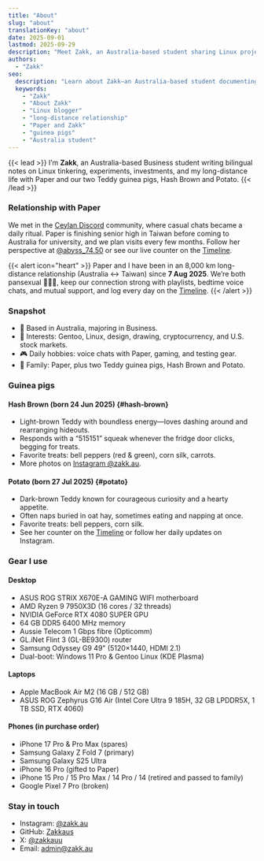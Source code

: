 ```yaml
---
title: "About"
slug: "about"
translationKey: "about"
date: 2025-09-01
lastmod: 2025-09-29
description: "Meet Zakk, an Australia-based student sharing Linux projects, long-distance life with Paper, and guinea pig stories."
authors:
  - "Zakk"
seo:
  description: "Learn about Zakk—an Australia-based student documenting Gentoo Linux experiments, long-distance life with Paper, and the daily adventures of two guinea pigs."
  keywords:
    - "Zakk"
    - "About Zakk"
    - "Linux blogger"
    - "long-distance relationship"
    - "Paper and Zakk"
    - "guinea pigs"
    - "Australia student"
---
```


{{< lead >}}
I’m **Zakk**, an Australia-based Business student writing bilingual notes on Linux tinkering, experiments, investments, and my long-distance life with Paper and our two Teddy guinea pigs, Hash Brown and Potato.
{{< /lead >}}

### Relationship with Paper
We met in the [Ceylan Discord](https://www.youtube.com/@xilanceylan) community, where casual chats became a daily ritual. Paper is finishing senior high in Taiwan before coming to Australia for university, and we plan visits every few months. Follow her perspective at [@abyss_74.50](https://www.instagram.com/abyss_74.50/) or see our live counter on the [Timeline](/timeline/#couple).

{{< alert icon="heart" >}}
Paper and I have been in an 8,000 km long-distance relationship (Australia ↔ Taiwan) since **7 Aug 2025**. We’re both pansexual 🩷💛🩵, keep our connection strong with playlists, bedtime voice chats, and mutual support, and log every day on the [Timeline](/timeline/#couple).
{{< /alert >}}

### Snapshot
- 📍 Based in Australia, majoring in Business.
- 🧠 Interests: Gentoo, Linux, design, drawing, cryptocurrency, and U.S. stock markets.
- 🎮 Daily hobbies: voice chats with Paper, gaming, and testing gear.
- 🐹 Family: Paper, plus two Teddy guinea pigs, Hash Brown and Potato.

### Guinea pigs
#### Hash Brown (born 24 Jun 2025) {#hash-brown}
- Light-brown Teddy with boundless energy—loves dashing around and rearranging hideouts.
- Responds with a “515151” squeak whenever the fridge door clicks, begging for treats.
- Favorite treats: bell peppers (red & green), corn silk, carrots.
- More photos on [Instagram @zakk.au](https://www.instagram.com/zakk.au/).

#### Potato (born 27 Jul 2025) {#potato}
- Dark-brown Teddy known for courageous curiosity and a hearty appetite.
- Often naps buried in oat hay, sometimes eating and napping at once.
- Favorite treats: bell peppers, corn silk.
- See her counter on the [Timeline](/timeline/#potato) or follow her daily updates on Instagram.

### Gear I use
#### Desktop
- ASUS ROG STRIX X670E-A GAMING WIFI motherboard
- AMD Ryzen 9 7950X3D (16 cores / 32 threads)
- NVIDIA GeForce RTX 4080 SUPER GPU
- 64 GB DDR5 6400 MHz memory
- Aussie Telecom 1 Gbps fibre (Opticomm)
- GL.iNet Flint 3 (GL-BE9300) router
- Samsung Odyssey G9 49" (5120×1440, HDMI 2.1)
- Dual-boot: Windows 11 Pro & Gentoo Linux (KDE Plasma)

#### Laptops
- Apple MacBook Air M2 (16 GB / 512 GB)
- ASUS ROG Zephyrus G16 Air (Intel Core Ultra 9 185H, 32 GB LPDDR5X, 1 TB SSD, RTX 4060)

#### Phones (in purchase order)
- iPhone 17 Pro & Pro Max (spares)
- Samsung Galaxy Z Fold 7 (primary)
- Samsung Galaxy S25 Ultra
- iPhone 16 Pro (gifted to Paper)
- iPhone 15 Pro / 15 Pro Max / 14 Pro / 14 (retired and passed to family)
- Google Pixel 7 Pro (broken)

### Stay in touch
- Instagram: [@zakk.au](https://www.instagram.com/zakk.au/)
- GitHub: [Zakkaus](https://github.com/Zakkaus)
- X: [@zakkauu](https://x.com/zakkauu)
- Email: [admin@zakk.au](mailto:admin@zakk.au)
